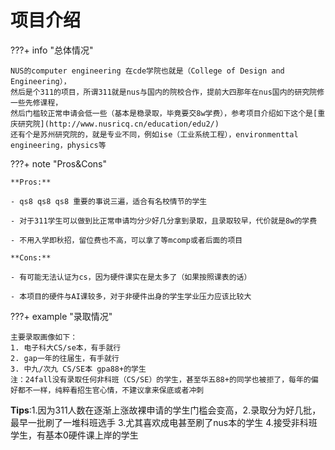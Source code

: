 # 项目介绍

???+ info "总体情况"

    NUS的computer engineering 在cde学院也就是（College of Design and Engineering），
    然后是个311的项目，所谓311就是nus与国内的院校合作，提前大四那年在nus国内的研究院修一些先修课程，
    然后门槛较正常申请会低一些（基本是稳录取，毕竟要交8w学费），参考项目介绍如下这个是[重庆研究院](http://www.nusricq.cn/education/edu2/) 
    还有个是苏州研究院的，就是专业不同，例如ise（工业系统工程），environmenttal engineering，physics等

???+ note "Pros&Cons"
        
    **Pros:**

    - qs8 qs8 qs8 重要的事说三遍，适合有名校情节的学生

    - 对于311学生可以做到比正常申请均分少好几分拿到录取，且录取较早，代价就是8w的学费

    - 不用入学即秋招，留位费也不高，可以拿了等mcomp或者后面的项目
   
    **Cons:**

    - 有可能无法认证为cs，因为硬件课实在是太多了（如果按照课表的话）

    - 本项目的硬件与AI课较多，对于非硬件出身的学生学业压力应该比较大


???+ example "录取情况"

    主要录取画像如下：
    1. 电子科大CS/se本，有手就行
    2. gap一年的往届生，有手就行
    3. 中九/次九 CS/SE本 gpa88+的学生
    注：24fall没有录取任何非科班（CS/SE）的学生，甚至华五88+的同学也被拒了，每年的偏好都不一样，纯粹看招生官心情，不建议拿来保底或者冲刺


**Tips**:1.因为311人数在逐渐上涨故裸申请的学生门槛会变高，2.录取分为好几批，最早一批刷了一堆科班选手 3.尤其喜欢成电甚至刷了nus本的学生 4.接受非科班学生，有基本0硬件课上岸的学生



